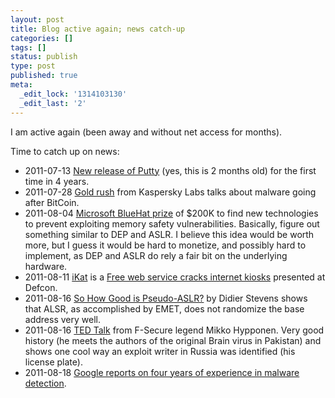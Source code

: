 ```yaml
---
layout: post
title: Blog active again; news catch-up
categories: []
tags: []
status: publish
type: post
published: true
meta:
  _edit_lock: '1314103130'
  _edit_last: '2'
---
```

I am active again (been away and without net access for months).

Time to catch up on news:
<ul>
<li>2011-07-13 <a href="http://www.h-online.com/security/news/item/Fresh-PuTTY-1278826.html">New release of Putty</a> (yes, this is 2 months old) for the first time in 4 years.
<li>2011-07-28 <a href="http://www.securelist.com/en/blog/208188132/Gold_rush">Gold rush</a> from Kaspersky Labs talks about malware going after BitCoin.
<li>2011-08-04 <a href="http://www.h-online.com/security/news/item/Microsoft-offers-award-for-new-defences-1318253.html">Microsoft BlueHat prize</a> of $200K to find new technologies to prevent exploiting memory safety vulnerabilities. Basically, figure out something similar to DEP and ASLR.  I believe this idea would be worth more, but I guess it would be hard to monetize, and possibly hard to implement, as DEP and ASLR do rely a fair bit on the underlying hardware.
<li>2011-08-11 <a href="http://ikat.ha.cked.net/">iKat</a> is a <a href="http://www.h-online.com/security/news/item/Free-web-service-cracks-internet-kiosks-1321613.html">Free web service cracks internet kiosks</a> presented at Defcon.
<li>2011-08-16 <a href="http://blog.didierstevens.com/2011/08/16/so-how-good-is-pseudo-aslr/">So How Good is Pseudo-ASLR?</a> by Didier Stevens shows that ALSR, as accomplished by EMET, does not randomize the base address very well.
<li>2011-08-16 <a href="http://www.f-secure.com/weblog/archives/00002214.html">TED Talk</a> from F-Secure legend Mikko Hypponen.  Very good history (he meets the authors of the original Brain virus in Pakistan) and shows one cool way an exploit writer in Russia was identified (his license plate).
<li>2011-08-18 <a href="http://www.h-online.com/security/news/item/Google-reports-on-four-years-of-experience-in-malware-detection-1325798.html">Google reports on four years of experience in malware detection</a>.
</ul>
